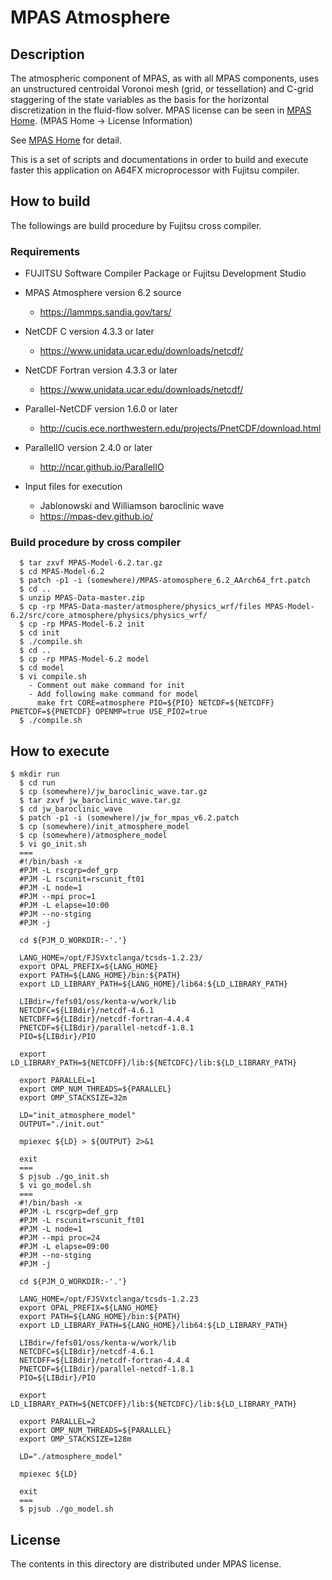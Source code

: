 # MPAS Atmosphere

## Description

The atmospheric component of MPAS, as with all MPAS components, uses an unstructured centroidal Voronoi mesh (grid, or tessellation) and C-grid staggering of the state variables as the basis for the horizontal discretization in the fluid-flow solver.
MPAS license can be seen in [MPAS Home](https://mpas-dev.github.io/).
(MPAS Home -> License Information)

See [MPAS Home](https://mpas-dev.github.io/) for detail.

This is a set of scripts and documentations in order to build and execute faster this application on A64FX microprocessor with Fujitsu compiler.

## How to build 

The followings are build procedure by Fujitsu cross compiler.

### Requirements

- FUJITSU Software Compiler Package or Fujitsu Development Studio
- MPAS Atmosphere version 6.2 source
  - https://lammps.sandia.gov/tars/
- NetCDF C version 4.3.3 or later
  - https://www.unidata.ucar.edu/downloads/netcdf/
- NetCDF Fortran version 4.3.3 or later
  - https://www.unidata.ucar.edu/downloads/netcdf/
- Parallel-NetCDF version 1.6.0 or later
  - http://cucis.ece.northwestern.edu/projects/PnetCDF/download.html
- ParallelIO version 2.4.0 or later
  - http://ncar.github.io/ParallelIO

- Input files for execution
  - Jablonowski and Williamson baroclinic wave
  - https://mpas-dev.github.io/

### Build procedure by cross compiler

```
  $ tar zxvf MPAS-Model-6.2.tar.gz
  $ cd MPAS-Model-6.2
  $ patch -p1 -i (somewhere)/MPAS-atomosphere_6.2_AArch64_frt.patch
  $ cd ..
  $ unzip MPAS-Data-master.zip
  $ cp -rp MPAS-Data-master/atmosphere/physics_wrf/files MPAS-Model-6.2/src/core_atmosphere/physics/physics_wrf/
  $ cp -rp MPAS-Model-6.2 init
  $ cd init
  $ ./compile.sh
  $ cd ..
  $ cp -rp MPAS-Model-6.2 model
  $ cd model
  $ vi compile.sh
    - Comment out make command for init
    - Add following make command for model
      make frt CORE=atmosphere PIO=${PIO} NETCDF=${NETCDFF} PNETCDF=${PNETCDF} OPENMP=true USE_PIO2=true
  $ ./compile.sh
```

## How to execute

```
$ mkdir run
  $ cd run
  $ cp (somewhere)/jw_baroclinic_wave.tar.gz
  $ tar zxvf jw_baroclinic_wave.tar.gz
  $ cd jw_baroclinic_wave
  $ patch -p1 -i (somewhere)/jw_for_mpas_v6.2.patch
  $ cp (somewhere)/init_atmosphere_model
  $ cp (somewhere)/atmosphere_model
  $ vi go_init.sh
  ===
  #!/bin/bash -x
  #PJM -L rscgrp=def_grp
  #PJM -L rscunit=rscunit_ft01
  #PJM -L node=1
  #PJM --mpi proc=1
  #PJM -L elapse=10:00
  #PJM --no-stging
  #PJM -j

  cd ${PJM_O_WORKDIR:-'.'}

  LANG_HOME=/opt/FJSVxtclanga/tcsds-1.2.23/
  export OPAL_PREFIX=${LANG_HOME}
  export PATH=${LANG_HOME}/bin:${PATH}
  export LD_LIBRARY_PATH=${LANG_HOME}/lib64:${LD_LIBRARY_PATH}

  LIBdir=/fefs01/oss/kenta-w/work/lib
  NETCDFC=${LIBdir}/netcdf-4.6.1
  NETCDFF=${LIBdir}/netcdf-fortran-4.4.4
  PNETCDF=${LIBdir}/parallel-netcdf-1.8.1
  PIO=${LIBdir}/PIO

  export LD_LIBRARY_PATH=${NETCDFF}/lib:${NETCDFC}/lib:${LD_LIBRARY_PATH}

  export PARALLEL=1
  export OMP_NUM_THREADS=${PARALLEL}
  export OMP_STACKSIZE=32m

  LD="init_atmosphere_model"
  OUTPUT="./init.out"

  mpiexec ${LD} > ${OUTPUT} 2>&1

  exit
  ===
  $ pjsub ./go_init.sh
  $ vi go_model.sh
  ===
  #!/bin/bash -x
  #PJM -L rscgrp=def_grp
  #PJM -L rscunit=rscunit_ft01
  #PJM -L node=1
  #PJM --mpi proc=24
  #PJM -L elapse=09:00
  #PJM --no-stging
  #PJM -j

  cd ${PJM_O_WORKDIR:-'.'}

  LANG_HOME=/opt/FJSVxtclanga/tcsds-1.2.23
  export OPAL_PREFIX=${LANG_HOME}
  export PATH=${LANG_HOME}/bin:${PATH}
  export LD_LIBRARY_PATH=${LANG_HOME}/lib64:${LD_LIBRARY_PATH}

  LIBdir=/fefs01/oss/kenta-w/work/lib
  NETCDFC=${LIBdir}/netcdf-4.6.1
  NETCDFF=${LIBdir}/netcdf-fortran-4.4.4
  PNETCDF=${LIBdir}/parallel-netcdf-1.8.1
  PIO=${LIBdir}/PIO

  export LD_LIBRARY_PATH=${NETCDFF}/lib:${NETCDFC}/lib:${LD_LIBRARY_PATH}

  export PARALLEL=2
  export OMP_NUM_THREADS=${PARALLEL}
  export OMP_STACKSIZE=128m

  LD="./atmosphere_model"

  mpiexec ${LD}

  exit
  ===
  $ pjsub ./go_model.sh
```

## License
The contents in this directory are distributed under MPAS license.
